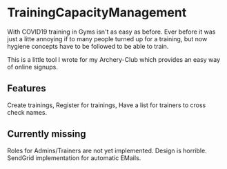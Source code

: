 # TrainingCapacityManagement

With COVID19 training in Gyms isn't as easy as before. Ever before it was just a litte annoying if to many people turned up for a training, but now hygiene concepts have to be followed to be able to train.


This is a little tool I wrote for my Archery-Club which provides an easy way of online signups.

## Features
Create trainings,
Register for trainings,
Have a list for trainers to cross check names.

## Currently missing
Roles for Admins/Trainers are not yet implemented.
Design is horrible.
SendGrid implementation for automatic EMails.
